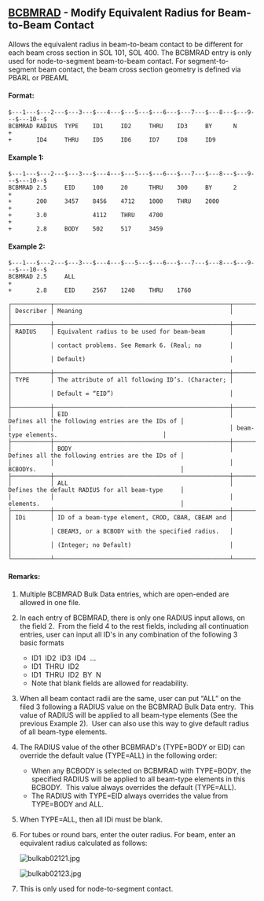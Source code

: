 ## [BCBMRAD](https://help.hexagonmi.com/bundle/MSC_Nastran_2022.4/page/Nastran_Combined_Book/qrg/bulkab/TOC.BCBMRAD.xhtml) - Modify Equivalent Radius for Beam-to-Beam Contact

Allows the equivalent radius in beam-to-beam contact to be different for each beam cross section in SOL 101, SOL 400. The BCBMRAD entry is only used for node-to-segment beam-to-beam contact. For segment-to-segment beam contact, the beam cross section geometry is defined via PBARL or PBEAML

#### Format:

```nastran
$---1---$---2---$---3---$---4---$---5---$---6---$---7---$---8---$---9---$---10--$
BCBMRAD RADIUS  TYPE    ID1     ID2     THRU    ID3     BY      N       +       
+       ID4     THRU    ID5     ID6     ID7     ID8     ID9                     
```

#### Example 1:

```nastran
$---1---$---2---$---3---$---4---$---5---$---6---$---7---$---8---$---9---$---10--$
BCBMRAD 2.5     EID     100     20      THRU    300     BY      2       +       
+       200     3457    8456    4712    1000    THRU    2000            +       
+       3.0             4112    THRU    4700                            +       
+       2.8     BODY    502     517     3459                                    
```

#### Example 2:

```nastran
$---1---$---2---$---3---$---4---$---5---$---6---$---7---$---8---$---9---$---10--$
BCBMRAD 2.5     ALL                                                     +       
+       2.8     EID     2567    1240    THRU    1760                            
```

```text
┌───────────┬──────────────────────────────────────────────────┬──────────────────────────────────────────────────┐
│ Describer │ Meaning                                          │                                                  │
├───────────┼──────────────────────────────────────────────────┼──────────────────────────────────────────────────┤
│ RADIUS    │ Equivalent radius to be used for beam-beam       │                                                  │
│           │ contact problems. See Remark 6. (Real; no        │                                                  │
│           │ Default)                                         │                                                  │
├───────────┼──────────────────────────────────────────────────┼──────────────────────────────────────────────────┤
│ TYPE      │ The attribute of all following ID’s. (Character; │                                                  │
│           │ Default = “EID”)                                 │                                                  │
├───────────┼──────────────────────────────────────────────────┼──────────────────────────────────────────────────┤
│           │ EID                                              │ Defines all the following entries are the IDs of │
│           │                                                  │ beam-type elements.                              │
├───────────┼──────────────────────────────────────────────────┼──────────────────────────────────────────────────┤
│           │ BODY                                             │ Defines all the following entries are the IDs of │
│           │                                                  │ BCBODYs.                                         │
├───────────┼──────────────────────────────────────────────────┼──────────────────────────────────────────────────┤
│           │ ALL                                              │ Defines the default RADIUS for all beam-type     │
│           │                                                  │ elements.                                        │
├───────────┼──────────────────────────────────────────────────┼──────────────────────────────────────────────────┤
│ IDi       │ ID of a beam-type element, CROD, CBAR, CBEAM and │                                                  │
│           │ CBEAM3, or a BCBODY with the specified radius.   │                                                  │
│           │ (Integer; no Default)                            │                                                  │
└───────────┴──────────────────────────────────────────────────┴──────────────────────────────────────────────────┘
```

#### Remarks:

1. Multiple BCBMRAD Bulk Data entries, which are open-ended are allowed in one file.
2. In each entry of BCBMRAD, there is only one RADIUS input allows, on the field 2.  From the field 4 to the rest fields, including all continuation entries, user can input all ID's in any combination of the following 3 basic formats
     - ID1  ID2  ID3  ID4  ...
     - ID1  THRU  ID2
     - ID1  THRU  ID2  BY  N
     - Note that blank fields are allowed for readability.
3. When all beam contact radii are the same, user can put “ALL” on the filed 3 following a RADIUS value on the BCBMRAD Bulk Data entry.  This value of RADIUS will be applied to all beam-type elements (See the previous Example 2).  User can also use this way to give default radius of all beam-type elements.
4. The RADIUS value of the other BCBMRAD's (TYPE=BODY or EID) can override the default value (TYPE=ALL) in the following order:
     - When any BCBODY is selected on BCBMRAD with TYPE=BODY, the specified RADIUS will be applied to all beam-type elements in this BCBODY.  This value always overrides the default (TYPE=ALL).
     - The RADIUS with TYPE=EID always overrides the value from TYPE=BODY and ALL.
5. When TYPE=ALL, then all IDi must be blank.
6. For tubes or round bars, enter the outer radius. For beam, enter an equivalent radius calculated as follows:

     ![bulkab02121.jpg](https://help-be.hexagonmi.com/bundle/MSC_Nastran_2022.4/page/Nastran_Combined_Book/qrg/bulkab/../../../assets/bulkab02121.jpg?_LANG=enus)  

     ![bulkab02123.jpg](https://help-be.hexagonmi.com/bundle/MSC_Nastran_2022.4/page/Nastran_Combined_Book/qrg/bulkab/../../../assets/bulkab02123.jpg?_LANG=enus)  

7. This is only used for node-to-segment contact.
